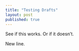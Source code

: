 ```yaml
---
title: "Testing Drafts"
layout: post
published: true 
---
```


See if this works. Or if it doesn’t.

New line. 